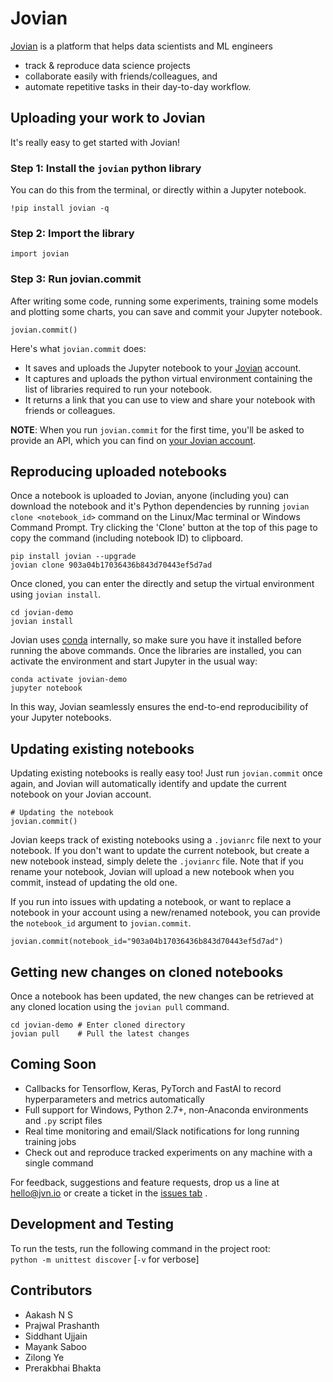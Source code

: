 # Jovian

[Jovian](www.jvn.io) is a platform that helps data scientists and ML engineers

- track & reproduce data science projects
- collaborate easily with friends/colleagues, and
- automate repetitive tasks in their day-to-day workflow.

## Uploading your work to Jovian

It's really easy to get started with Jovian!

### Step 1: Install the `jovian` python library

You can do this from the terminal, or directly within a Jupyter notebook.

```
!pip install jovian -q
```

### Step 2: Import the library

```
import jovian
```

### Step 3: Run jovian.commit

After writing some code, running some experiments, training some models and plotting some charts, you can save and commit your Jupyter notebook.

```
jovian.commit()
```

Here's what `jovian.commit` does:

- It saves and uploads the Jupyter notebook to your [Jovian](https://jvn.io) account.
- It captures and uploads the python virtual environment containing the list of libraries required to run your notebook.
- It returns a link that you can use to view and share your notebook with friends or colleagues.

**NOTE**: When you run `jovian.commit` for the first time, you'll be asked to provide an API, which you can find on [your Jovian account](https://jvn.io).

## Reproducing uploaded notebooks

Once a notebook is uploaded to Jovian, anyone (including you) can download the notebook and it's Python dependencies by running `jovian clone <notebook_id>` command on the Linux/Mac terminal or Windows Command Prompt. Try clicking the 'Clone' button at the top of this page to copy the command (including notebook ID) to clipboard.

```
pip install jovian --upgrade
jovian clone 903a04b17036436b843d70443ef5d7ad
```

Once cloned, you can enter the directly and setup the virtual environment using `jovian install`.

```
cd jovian-demo
jovian install
```

Jovian uses [conda](https://conda.io) internally, so make sure you have it installed before running the above commands. Once the libraries are installed, you can activate the environment and start Jupyter in the usual way:

```
conda activate jovian-demo
jupyter notebook
```

In this way, Jovian seamlessly ensures the end-to-end reproducibility of your Jupyter notebooks.

## Updating existing notebooks

Updating existing notebooks is really easy too! Just run `jovian.commit` once again, and Jovian will automatically identify and update the current notebook on your Jovian account.

```
# Updating the notebook
jovian.commit()
```

Jovian keeps track of existing notebooks using a `.jovianrc` file next to your notebook. If you don't want to update the current notebook, but create a new notebook instead, simply delete the `.jovianrc` file. Note that if you rename your notebook, Jovian will upload a new notebook when you commit, instead of updating the old one.

If you run into issues with updating a notebook, or want to replace a notebook in your account using a new/renamed notebook, you can provide the `notebook_id` argument to `jovian.commit`.

```
jovian.commit(notebook_id="903a04b17036436b843d70443ef5d7ad")
```

## Getting new changes on cloned notebooks

Once a notebook has been updated, the new changes can be retrieved at any cloned location using the `jovian pull` command.

```
cd jovian-demo # Enter cloned directory
jovian pull    # Pull the latest changes
```

## Coming Soon

- Callbacks for Tensorflow, Keras, PyTorch and FastAI to record hyperparameters and metrics automatically
- Full support for Windows, Python 2.7+, non-Anaconda environments and `.py` script files
- Real time monitoring and email/Slack notifications for long running training jobs
- Check out and reproduce tracked experiments on any machine with a single command

For feedback, suggestions and feature requests, drop us a line at hello@jvn.io or create a ticket in the [issues tab](https://github.com/jvn-io/jovian-py/issues) .

## Development and Testing

To run the tests, run the following command in the project root:  
`python -m unittest discover` [`-v` for verbose]

## Contributors

- Aakash N S
- Prajwal Prashanth
- Siddhant Ujjain
- Mayank Saboo
- Zilong Ye
- Prerakbhai Bhakta
